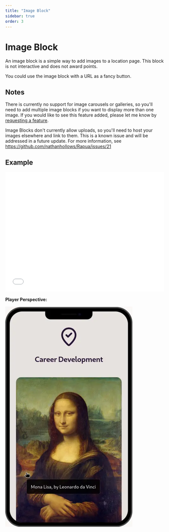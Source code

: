 ```yaml
---
title: "Image Block"
sidebar: true
order: 3
---
```


# Image Block

An image block is a simple way to add images to a location page. This block is not interactive and does not award points.

You could use the image block with a URL as a fancy button.

## Notes

There is currently no support for image carousels or galleries, so you'll need to add multiple image blocks if you want to display more than one image. If you would like to see this feature added, please let me know by [requesting a feature](https://github.com/nathanhollows/Rapua/issues/new?assignees=&labels=&projects=&template=feature_request.md).

Image Blocks don't currently allow uploads, so you'll need to host your images elsewhere and link to them. This is a known issue and will be addressed in a future update. For more information, see https://github.com/nathanhollows/Rapua/issues/21

## Example

<iframe width="100%" class="rounded-2xl" style="aspect-ratio: 4/3;" src="/static/images/docs/user/blocks/block-image.mp4" frameborder="0" allowfullscreen></iframe>

**Player Perspective:**

![](/static/images/docs/user/blocks/block-image-preview.webp)
